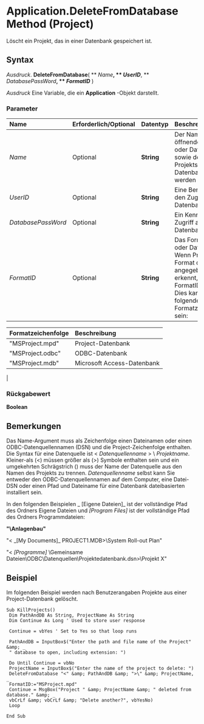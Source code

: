 
# Application.DeleteFromDatabase Method (Project)

Löscht ein Projekt, das in einer Datenbank gespeichert ist.


## Syntax

 _Ausdruck_. **DeleteFromDatabase**( ** _Name_**, ** _UserID_**, ** _DatabasePassWord_**, ** _FormatID_** )

 _Ausdruck_ Eine Variable, die ein **Application** -Objekt darstellt.


### Parameter



|**Name**|**Erforderlich/Optional**|**Datentyp**|**Beschreibung**|
|:-----|:-----|:-----|:-----|
| _Name_|Optional|**String**|Der Name der zu öffnenden Quelldatei oder Datenquelle sowie der Name des Projekts, das aus der Datenbank gelöscht werden soll.|
| _UserID_|Optional|**String**|Eine Benutzer-ID für den Zugriff auf die Datenbank.|
| _DatabasePassWord_|Optional|**String**|Ein Kennwort für den Zugriff auf die Datenbank.|
| _FormatID_|Optional|**String**|Das Format, Datei oder Datenbank. Wenn Projekt das Format der mit Name angegebenen Datei erkennt, wird FormatID ignoriert. Dies kann eine der folgenden Formatzeichenfolgen sein:

|**Formatzeichenfolge**|**Beschreibung**|
|:-----|:-----|
|"MSProject.mpd"|Project-Datenbank|
|"MSProject.odbc"|ODBC-Datenbank|
|"MSProject.mdb"|Microsoft Access-Datenbank|
|

### Rückgabewert

 **Boolean**


## Bemerkungen

Das Name-Argument muss als Zeichenfolge einen Dateinamen oder einen ODBC-Datenquellennamen (DSN) und die Project-Zeichenfolge enthalten. Die Syntax für eine Datenquelle ist < _Datenquellenname_ > \ _Projektname_. Kleiner-als (<) müssen größer als (>) Symbole enthalten sein und ein umgekehrten Schrägstrich (\) muss der Name der Datenquelle aus den Namen des Projekts zu trennen. _Datenquellenname_ selbst kann Sie entweder den ODBC-Datenquellennamen auf dem Computer, eine Datei-DSN oder einen Pfad und Dateiname für eine Datenbank dateibasierten installiert sein.

In den folgenden Beispielen _ [Eigene Dateien]_ ist der vollständige Pfad des Ordners Eigene Dateien und _[Program Files]_ ist der vollständige Pfad des Ordners Programmdateien:

 **"<SQL-Firmendatenbank>\Anlagenbau"**

"< _[My Documents]\_ PROJECT1.MDB>\System Roll-out Plan"

"< _[Programme]_ \Gemeinsame Dateien\ODBC\Datenquellen\Projektedatenbank.dsn>\Projekt X"


## Beispiel

Im folgenden Beispiel werden nach Benutzerangaben Projekte aus einer Project-Datenbank gelöscht.


```
Sub KillProjects() 
 Dim PathAndDB As String, ProjectName As String 
 Dim Continue As Long ' Used to store user response 
 
 Continue = vbYes ' Set to Yes so that loop runs 
 
 PathAndDB = InputBox$("Enter the path and file name of the Project" &amp; _ 
 " database to open, including extension: ") 
 
 Do Until Continue = vbNo 
 ProjectName = InputBox$("Enter the name of the project to delete: ") 
 DeleteFromDatabase "<" &amp; PathAndDB &amp; ">\" &amp; ProjectName, _ 
 FormatID:="MSProject.mpd" 
 Continue = MsgBox("Project " &amp; ProjectName &amp; " deleted from database." &amp; _ 
 vbCrLf &amp; vbCrLf &amp; "Delete another?", vbYesNo) 
 Loop 
 
End Sub
```

